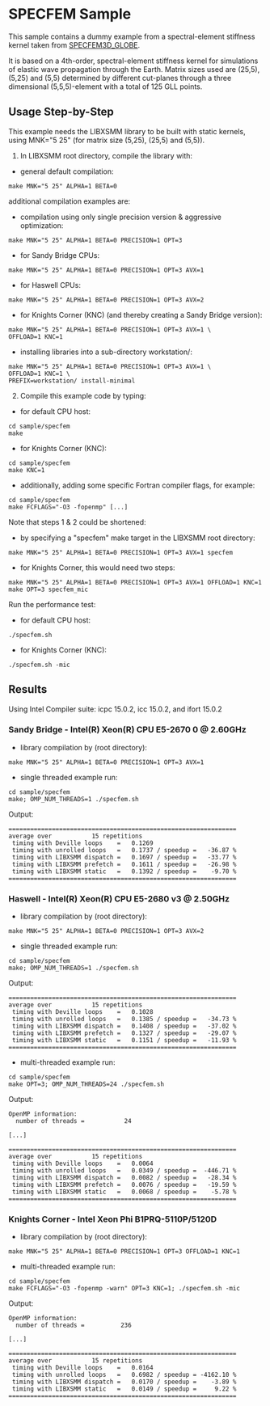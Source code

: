 # SPECFEM Sample

This sample contains a dummy example from a spectral-element stiffness kernel taken from [SPECFEM3D_GLOBE](https://github.com/geodynamics/specfem3d_globe).

It is based on a 4th-order, spectral-element stiffness kernel for simulations of elastic wave propagation through the Earth. Matrix sizes used are (25,5), (5,25) and (5,5) determined by different cut-planes through a three dimensional (5,5,5)-element with a total of 125 GLL points.


## Usage Step-by-Step

This example needs the LIBXSMM library to be built with static kernels, using MNK="5 25" (for matrix size (5,25), (25,5) and (5,5)).

1. In LIBXSMM root directory, compile the library with:

  - general default compilation:
```
make MNK="5 25" ALPHA=1 BETA=0
```

  additional compilation examples are:

  - compilation using only single precision version & aggressive optimization:
```
make MNK="5 25" ALPHA=1 BETA=0 PRECISION=1 OPT=3
```

  - for Sandy Bridge CPUs:
```
make MNK="5 25" ALPHA=1 BETA=0 PRECISION=1 OPT=3 AVX=1
```

  - for Haswell CPUs:
```
make MNK="5 25" ALPHA=1 BETA=0 PRECISION=1 OPT=3 AVX=2
```

  - for Knights Corner (KNC) (and thereby creating a Sandy Bridge version):
```
make MNK="5 25" ALPHA=1 BETA=0 PRECISION=1 OPT=3 AVX=1 \
OFFLOAD=1 KNC=1
```

  - installing libraries into a sub-directory workstation/:
```
make MNK="5 25" ALPHA=1 BETA=0 PRECISION=1 OPT=3 AVX=1 \
OFFLOAD=1 KNC=1 \
PREFIX=workstation/ install-minimal
```

2. Compile this example code by typing:

  - for default CPU host:
```
cd sample/specfem
make
```

  - for Knights Corner (KNC):
```
cd sample/specfem
make KNC=1
```

  - additionally, adding some specific Fortran compiler flags, for example:
```
cd sample/specfem
make FCFLAGS="-O3 -fopenmp" [...]
```

Note that steps 1 & 2 could be shortened:

  - by specifying a "specfem" make target in the LIBXSMM root directory:
```
make MNK="5 25" ALPHA=1 BETA=0 PRECISION=1 OPT=3 AVX=1 specfem
```

  - for Knights Corner, this would need two steps:
```
make MNK="5 25" ALPHA=1 BETA=0 PRECISION=1 OPT=3 AVX=1 OFFLOAD=1 KNC=1
make OPT=3 specfem_mic
```

Run the performance test:

  - for default CPU host:
```
./specfem.sh
```

  - for Knights Corner (KNC):
```
./specfem.sh -mic
```

## Results

Using Intel Compiler suite: icpc 15.0.2, icc 15.0.2, and ifort 15.0.2

### Sandy Bridge - Intel(R) Xeon(R) CPU E5-2670 0 @ 2.60GHz

- library compilation by (root directory):
```
make MNK="5 25" ALPHA=1 BETA=0 PRECISION=1 OPT=3 AVX=1
```

- single threaded example run:
```
cd sample/specfem
make; OMP_NUM_THREADS=1 ./specfem.sh
```

  Output:
```
===============================================================
average over           15 repetitions
 timing with Deville loops    =   0.1269
 timing with unrolled loops   =   0.1737 / speedup =   -36.87 %
 timing with LIBXSMM dispatch =   0.1697 / speedup =   -33.77 %
 timing with LIBXSMM prefetch =   0.1611 / speedup =   -26.98 %
 timing with LIBXSMM static   =   0.1392 / speedup =    -9.70 %
===============================================================
```


### Haswell - Intel(R) Xeon(R) CPU E5-2680 v3 @ 2.50GHz

- library compilation by (root directory):
```
make MNK="5 25" ALPHA=1 BETA=0 PRECISION=1 OPT=3 AVX=2
```

- single threaded example run:
```
cd sample/specfem
make; OMP_NUM_THREADS=1 ./specfem.sh
```

  Output:
```
===============================================================
average over           15 repetitions
 timing with Deville loops    =   0.1028
 timing with unrolled loops   =   0.1385 / speedup =   -34.73 %
 timing with LIBXSMM dispatch =   0.1408 / speedup =   -37.02 %
 timing with LIBXSMM prefetch =   0.1327 / speedup =   -29.07 %
 timing with LIBXSMM static   =   0.1151 / speedup =   -11.93 %
===============================================================
```

- multi-threaded example run:
```
cd sample/specfem
make OPT=3; OMP_NUM_THREADS=24 ./specfem.sh
```

  Output:
```
OpenMP information:
  number of threads =           24

[...]

===============================================================
average over           15 repetitions
 timing with Deville loops    =   0.0064
 timing with unrolled loops   =   0.0349 / speedup =  -446.71 %
 timing with LIBXSMM dispatch =   0.0082 / speedup =   -28.34 %
 timing with LIBXSMM prefetch =   0.0076 / speedup =   -19.59 %
 timing with LIBXSMM static   =   0.0068 / speedup =    -5.78 %
===============================================================
```


### Knights Corner - Intel Xeon Phi B1PRQ-5110P/5120D

- library compilation by (root directory):
```
make MNK="5 25" ALPHA=1 BETA=0 PRECISION=1 OPT=3 OFFLOAD=1 KNC=1
```

- multi-threaded example run:
```
cd sample/specfem
make FCFLAGS="-O3 -fopenmp -warn" OPT=3 KNC=1; ./specfem.sh -mic
```

  Output:
```
OpenMP information:
  number of threads =          236

[...]

===============================================================
average over           15 repetitions
 timing with Deville loops    =   0.0164
 timing with unrolled loops   =   0.6982 / speedup = -4162.10 %
 timing with LIBXSMM dispatch =   0.0170 / speedup =    -3.89 %
 timing with LIBXSMM static   =   0.0149 / speedup =     9.22 %
===============================================================
```

